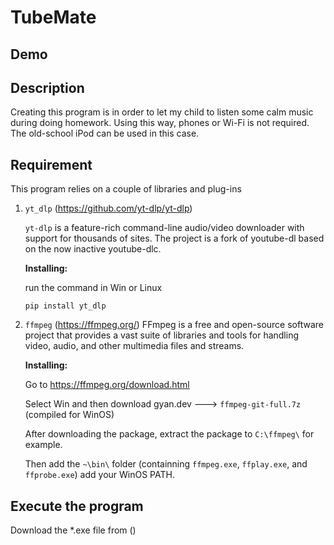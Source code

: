 # TubeMate


## Demo


## Description
Creating this program is in order to let my child to listen some calm music during doing homework. Using this way, phones or Wi-Fi is not required. The old-school iPod can be used in this case.

## Requirement
This program relies on a couple of libraries and plug-ins

1. `yt_dlp` (https://github.com/yt-dlp/yt-dlp)
    
    `yt-dlp` is a feature-rich command-line audio/video downloader with support for thousands of sites. The project is a fork of youtube-dl based on the now inactive youtube-dlc. 

    **Installing:**
    
    run the command in Win or Linux
    ```
    pip install yt_dlp
    ```
2. `ffmpeg` (https://ffmpeg.org/)
FFmpeg is a free and open-source software project that provides a vast suite of libraries and tools for handling video, audio, and other multimedia files and streams.

    **Installing:**
    
    Go to https://ffmpeg.org/download.html
    
    Select Win and then download gyan.dev ---> `ffmpeg-git-full.7z` (compiled for WinOS)
    
    After downloading the package, extract the package to `C:\ffmpeg\` for example. 
    
    Then add the `~\bin\` folder (containning `ffmpeg.exe`, `ffplay.exe`, and `ffprobe.exe`) add your WinOS PATH.

## Execute the program
Download the *.exe file from ()

